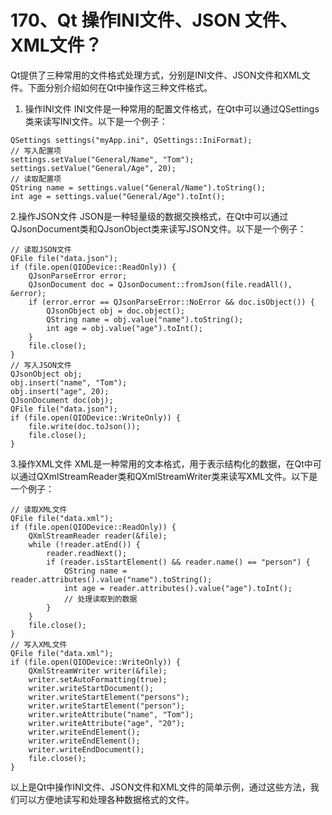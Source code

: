 # 170、Qt 操作INI文件、JSON 文件、XML文件？

Qt提供了三种常用的文件格式处理方式，分别是INI文件、JSON文件和XML文件。下面分别介绍如何在Qt中操作这三种文件格式。

1. 操作INI文件 INI文件是一种常用的配置文件格式，在Qt中可以通过QSettings类来读写INI文件。以下是一个例子：

```
QSettings settings("myApp.ini", QSettings::IniFormat);
// 写入配置项
settings.setValue("General/Name", "Tom");
settings.setValue("General/Age", 20);
// 读取配置项
QString name = settings.value("General/Name").toString();
int age = settings.value("General/Age").toInt();
```

2.操作JSON文件 JSON是一种轻量级的数据交换格式，在Qt中可以通过QJsonDocument类和QJsonObject类来读写JSON文件。以下是一个例子：

```
// 读取JSON文件
QFile file("data.json");
if (file.open(QIODevice::ReadOnly)) {
    QJsonParseError error;
    QJsonDocument doc = QJsonDocument::fromJson(file.readAll(), &error);
    if (error.error == QJsonParseError::NoError && doc.isObject()) {
        QJsonObject obj = doc.object();
        QString name = obj.value("name").toString();
        int age = obj.value("age").toInt();
    }
    file.close();
}
// 写入JSON文件
QJsonObject obj;
obj.insert("name", "Tom");
obj.insert("age", 20);
QJsonDocument doc(obj);
QFile file("data.json");
if (file.open(QIODevice::WriteOnly)) {
    file.write(doc.toJson());
    file.close();
}
```

3.操作XML文件 XML是一种常用的文本格式，用于表示结构化的数据，在Qt中可以通过QXmlStreamReader类和QXmlStreamWriter类来读写XML文件。以下是一个例子：

```
// 读取XML文件
QFile file("data.xml");
if (file.open(QIODevice::ReadOnly)) {
    QXmlStreamReader reader(&file);
    while (!reader.atEnd()) {
        reader.readNext();
        if (reader.isStartElement() && reader.name() == "person") {
            QString name = reader.attributes().value("name").toString();
            int age = reader.attributes().value("age").toInt();
            // 处理读取到的数据
        }
    }
    file.close();
}
// 写入XML文件
QFile file("data.xml");
if (file.open(QIODevice::WriteOnly)) {
    QXmlStreamWriter writer(&file);
    writer.setAutoFormatting(true);
    writer.writeStartDocument();
    writer.writeStartElement("persons");
    writer.writeStartElement("person");
    writer.writeAttribute("name", "Tom");
    writer.writeAttribute("age", "20");
    writer.writeEndElement();
    writer.writeEndElement();
    writer.writeEndDocument();
    file.close();
}
```

以上是Qt中操作INI文件、JSON文件和XML文件的简单示例，通过这些方法，我们可以方便地读写和处理各种数据格式的文件。